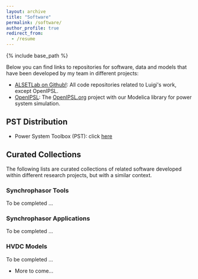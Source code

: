 ```yaml
---
layout: archive
title: "Software"
permalink: /software/
author_profile: true
redirect_from:
  - /resume
---
```

{% include base_path %}

Below you can find links to repositories for software, data and models that have been developed by my team in different projects:

  - [ALSETLab on Github!](https://github.com/ALSETLab): All code repositories related to Luigi's work, except OpenIPSL.
  - [OpenIPSL](http://openipsl.org): The [OpenIPSL.org](http://openipsl.org) project with our Modelica library for power system simulation.

## PST Distribution
- Power System Toolbox (PST): click [here](http://www.eps.ee.kth.se/personal/vanfretti/pst/Power_System_Toolbox_Webpage/PST.html)

## Curated Collections
The following lists are curated collections of related software developed within different research projects, but with a similar context.

### Synchrophasor Tools
To be completed ...

### Synchrophasor Applications
To be completed ...

### HVDC Models
To be completed ...


* More to come...
